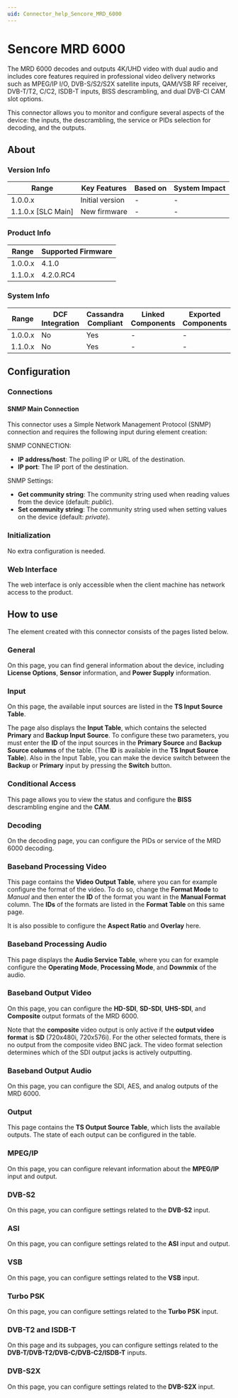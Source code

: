 ```yaml
---
uid: Connector_help_Sencore_MRD_6000
---
```


# Sencore MRD 6000

The MRD 6000 decodes and outputs 4K/UHD video with dual audio and includes core features required in professional video delivery networks such as MPEG/IP I/O, DVB-S/S2/S2X satellite inputs, QAM/VSB RF receiver, DVB-T/T2, C/C2, ISDB-T inputs, BISS descrambling, and dual DVB-CI CAM slot options.

This connector allows you to monitor and configure several aspects of the device: the inputs, the descrambling, the service or PIDs selection for decoding, and the outputs.

## About

### Version Info

| Range                | Key Features     | Based on     | System Impact     |
|----------------------|------------------|--------------|-------------------|
| 1.0.0.x              | Initial version  | -            | -                 |
| 1.1.0.x [SLC Main]   | New firmware     | -            | -                 |

### Product Info

| Range     | Supported Firmware     |
|-----------|------------------------|
| 1.0.0.x   | 4.1.0                  |
| 1.1.0.x   | 4.2.0.RC4              |

### System Info

| Range     | DCF Integration     | Cassandra Compliant     | Linked Components     | Exported Components     |
|-----------|---------------------|-------------------------|-----------------------|-------------------------|
| 1.0.0.x   | No                  | Yes                     | -                     | -                       |
| 1.1.0.x   | No                  | Yes                     | -                     | -                       |

## Configuration

### Connections

#### SNMP Main Connection

This connector uses a Simple Network Management Protocol (SNMP) connection and requires the following input during element creation:

SNMP CONNECTION:

- **IP address/host**: The polling IP or URL of the destination.
- **IP port**: The IP port of the destination.

SNMP Settings:

- **Get community string**: The community string used when reading values from the device (default: *public*).
- **Set community string**: The community string used when setting values on the device (default: *private*).

### Initialization

No extra configuration is needed.

### Web Interface

The web interface is only accessible when the client machine has network access to the product.

## How to use

The element created with this connector consists of the pages listed below.

### General

On this page, you can find general information about the device, including **License Options**, **Sensor** information, and **Power Supply** information.

### Input

On this page, the available input sources are listed in the **TS Input Source Table**.

The page also displays the **Input Table**, which contains the selected **Primary** and **Backup Input Source**. To configure these two parameters, you must enter the **ID** of the input sources in the **Primary Source** and **Backup Source columns** of the table. (The **ID** is available in the **TS Input Source Table**). Also in the Input Table, you can make the device switch between the **Backup** or **Primary** input by pressing the **Switch** button.

### Conditional Access

This page allows you to view the status and configure the **BISS** descrambling engine and the **CAM**.

### Decoding

On the decoding page, you can configure the PIDs or service of the MRD 6000 decoding.

### Baseband Processing Video

This page contains the **Video Output Table**, where you can for example configure the format of the video. To do so, change the **Format Mode** to *Manual* and then enter the **ID** of the format you want in the **Manual Format** column. The **IDs** of the formats are listed in the **Format Table** on this same page.

It is also possible to configure the **Aspect Ratio** and **Overlay** here.

### Baseband Processing Audio

This page displays the **Audio Service Table**, where you can for example configure the **Operating Mode**, **Processing Mode**, and **Downmix** of the audio.

### Baseband Output Video

On this page, you can configure the **HD-SDI**, **SD-SDI**, **UHS-SDI**, and **Composite** output formats of the MRD 6000.

Note that the **composite** video output is only active if the **output video format** is **SD** (720x480i, 720x576i). For the other selected formats, there is no output from the composite video BNC jack. The video format selection determines which of the SDI output jacks is actively outputting.

### Baseband Output Audio

On this page, you can configure the SDI, AES, and analog outputs of the MRD 6000.

### Output

This page contains the **TS Output Source Table**, which lists the available outputs. The state of each output can be configured in the table.

### MPEG/IP

On this page, you can configure relevant information about the **MPEG/IP** input and output.

### DVB-S2

On this page, you can configure settings related to the **DVB-S2** input.

### ASI

On this page, you can configure settings related to the **ASI** input and output.

### VSB

On this page, you can configure settings related to the **VSB** input.

### Turbo PSK

On this page, you can configure settings related to the **Turbo PSK** input.

### DVB-T2 and ISDB-T

On this page and its subpages, you can configure settings related to the **DVB-T/DVB-T2/DVB-C/DVB-C2/ISDB-T** inputs.

### DVB-S2X

On this page, you can configure settings related to the **DVB-S2X** input.
